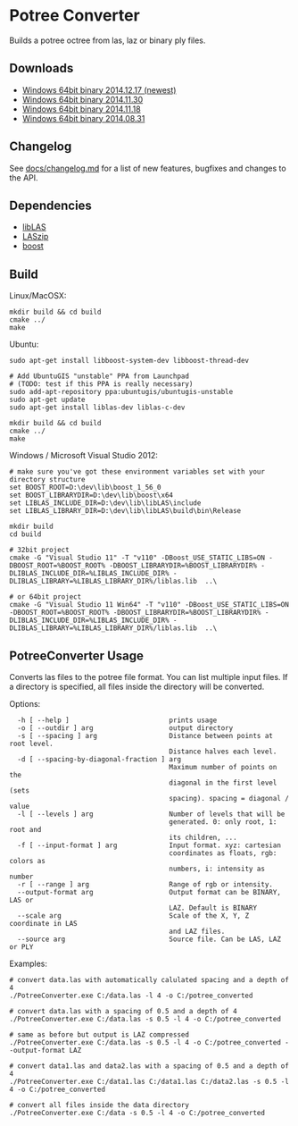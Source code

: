 # Potree Converter

Builds a potree octree from las, laz or binary ply files.

## Downloads

* [Windows 64bit binary 2014.12.17 (newest)](http://potree.org/downloads/PotreeConverter/PotreeConverter_2014.12.17.zip)
* [Windows 64bit binary 2014.11.30](http://potree.org/downloads/PotreeConverter/PotreeConverter_2014.11.30.zip)
* [Windows 64bit binary 2014.11.18](http://potree.org/downloads/PotreeConverter/PotreeConverter_2014.11.18.zip)
* [Windows 64bit binary 2014.08.31](http://potree.org/downloads/PotreeConverter/PotreeConverter_2014.08.31.zip)

## Changelog

See [docs/changelog.md](./docs/changelog.md) for a list of new features, bugfixes and changes to the API.

## Dependencies

* [libLAS](https://github.com/libLAS/libLAS)
* [LASzip](https://github.com/LASzip/LASzip)
* [boost](http://www.boost.org/)

## Build

Linux/MacOSX:

    mkdir build && cd build
    cmake ../
    make

Ubuntu:

    sudo apt-get install libboost-system-dev libboost-thread-dev

    # Add UbuntuGIS "unstable" PPA from Launchpad
    # (TODO: test if this PPA is really necessary)
    sudo add-apt-repository ppa:ubuntugis/ubuntugis-unstable
    sudo apt-get update
    sudo apt-get install liblas-dev liblas-c-dev

    mkdir build && cd build
    cmake ../
    make

Windows / Microsoft Visual Studio 2012:

    # make sure you've got these environment variables set with your directory structure
    set BOOST_ROOT=D:\dev\lib\boost_1_56_0
    set BOOST_LIBRARYDIR=D:\dev\lib\boost\x64
    set LIBLAS_INCLUDE_DIR=D:\dev\lib\libLAS\include
    set LIBLAS_LIBRARY_DIR=D:\dev\lib\libLAS\build\bin\Release

    mkdir build
    cd build

    # 32bit project
    cmake -G "Visual Studio 11" -T "v110" -DBoost_USE_STATIC_LIBS=ON -DBOOST_ROOT=%BOOST_ROOT% -DBOOST_LIBRARYDIR=%BOOST_LIBRARYDIR% -DLIBLAS_INCLUDE_DIR=%LIBLAS_INCLUDE_DIR% -DLIBLAS_LIBRARY=%LIBLAS_LIBRARY_DIR%/liblas.lib  ..\

    # or 64bit project
    cmake -G "Visual Studio 11 Win64" -T "v110" -DBoost_USE_STATIC_LIBS=ON -DBOOST_ROOT=%BOOST_ROOT% -DBOOST_LIBRARYDIR=%BOOST_LIBRARYDIR% -DLIBLAS_INCLUDE_DIR=%LIBLAS_INCLUDE_DIR% -DLIBLAS_LIBRARY=%LIBLAS_LIBRARY_DIR%/liblas.lib  ..\

## PotreeConverter Usage

Converts las files to the potree file format.
You can list multiple input files. If a directory is specified, all files
inside the directory will be converted.

Options:


```
  -h [ --help ]                         prints usage
  -o [ --outdir ] arg                   output directory
  -s [ --spacing ] arg                  Distance between points at root level.
                                        Distance halves each level.
  -d [ --spacing-by-diagonal-fraction ] arg
                                        Maximum number of points on the
                                        diagonal in the first level (sets
                                        spacing). spacing = diagonal / value
  -l [ --levels ] arg                   Number of levels that will be
                                        generated. 0: only root, 1: root and
                                        its children, ...
  -f [ --input-format ] arg             Input format. xyz: cartesian
                                        coordinates as floats, rgb: colors as
                                        numbers, i: intensity as number
  -r [ --range ] arg                    Range of rgb or intensity.
  --output-format arg                   Output format can be BINARY, LAS or
                                        LAZ. Default is BINARY
  --scale arg                           Scale of the X, Y, Z coordinate in LAS
                                        and LAZ files.
  --source arg                          Source file. Can be LAS, LAZ or PLY
```

Examples:

    # convert data.las with automatically calulated spacing and a depth of 4
    ./PotreeConverter.exe C:/data.las -l 4 -o C:/potree_converted

    # convert data.las with a spacing of 0.5 and a depth of 4
    ./PotreeConverter.exe C:/data.las -s 0.5 -l 4 -o C:/potree_converted

    # same as before but output is LAZ compressed
    ./PotreeConverter.exe C:/data.las -s 0.5 -l 4 -o C:/potree_converted --output-format LAZ

    # convert data1.las and data2.las with a spacing of 0.5 and a depth of 4
    ./PotreeConverter.exe C:/data1.las C:/data1.las C:/data2.las -s 0.5 -l 4 -o C:/potree_converted

    # convert all files inside the data directory
    ./PotreeConverter.exe C:/data -s 0.5 -l 4 -o C:/potree_converted

